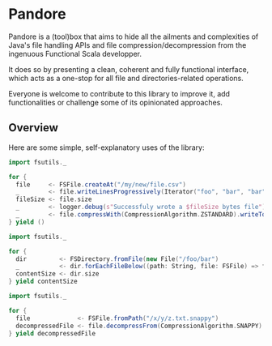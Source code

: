 # Pandore

Pandore is a (tool)box that aims to hide all the ailments and complexities of Java's file handling
APIs and file compression/decompression from the ingenuous Functional Scala developper.

It does so by presenting a clean, coherent and fully functional interface, which acts as a one-stop
for all file and directories-related operations.

Everyone is welcome to contribute to this library to improve it, add functionalities or challenge
some of its opinionated approaches.

## Overview

Here are some simple, self-explanatory uses of the library:

```scala
import fsutils._

for {
  file     <- FSFile.createAt("/my/new/file.csv")
  _        <- file.writeLinesProgressively(Iterator("foo", "bar", "bar"))
  fileSize <- file.size
  _        <- logger.debug(s"Successfuly wrote a $fileSize bytes file")
  _        <- file.compressWith(CompressionAlgorithm.ZSTANDARD).writeTo("/x/y/file.csv.zstd")
} yield ()
```

```scala
import fsutils._

for {
  dir         <- FSDirectory.fromFile(new File("/foo/bar")
  _           <- dir.forEachFileBelow((path: String, file: FSFile) => file.moveTo(path ++ ".old"))
  contentSize <- dir.size
} yield contentSize
```

```scala
import fsutils._

for {
  file             <- FSFile.fromPath("/x/y/z.txt.snappy")
  decompressedFile <- file.decompressFrom(CompressionAlgorithm.SNAPPY).writeTo("/x/y/z.txt")
} yield decompressedFile
```
